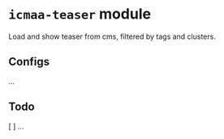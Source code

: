 # `icmaa-teaser` module

Load and show teaser from cms, filtered by tags and clusters.

## Configs

...

## Todo

[ ] ...
